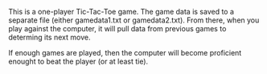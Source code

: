 This is a one-player Tic-Tac-Toe game. The game data is saved to a separate file (either gamedata1.txt or gamedata2.txt).
From there, when you play against the computer, it will pull data from previous games to determing its next move.

If enough games are played, then the computer will become proficient enought to beat the player (or at least tie).

